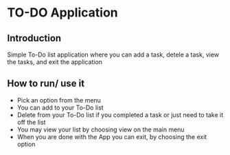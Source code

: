 # TO-DO Application

## Introduction
Simple To-Do list application where you can add a task, detele a task, view the tasks, and
exit the application

## How to run/ use it 
 * Pick an option from the menu
 * You can add to your To-Do list
 * Delete from your To-Do list if you completed a task or just need to take it off the list
 * You may view your list by choosing view on the main menu
 * When you are done with the App you can exit, by choosing the exit option
